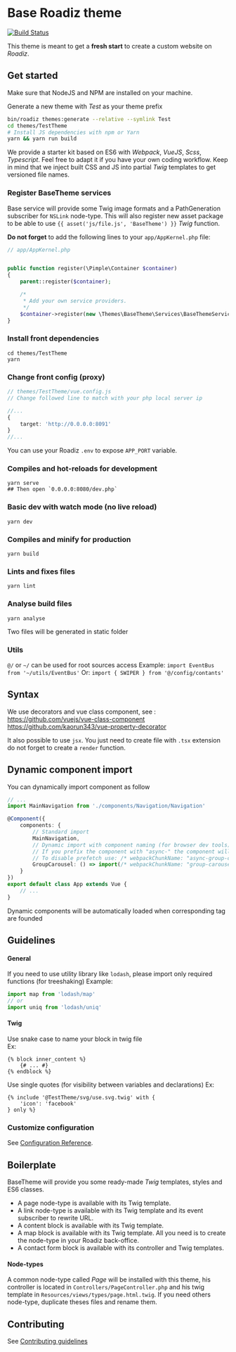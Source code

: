 # Base Roadiz theme

[![Build Status](https://travis-ci.org/roadiz/BaseTheme.svg?branch=master)](https://travis-ci.org/roadiz/BaseTheme)

This theme is meant to get a **fresh start** to create a custom website on *Roadiz*.

## Get started

Make sure that NodeJS and NPM are installed on your machine.

Generate a new theme with *Test* as your theme prefix

```bash
bin/roadiz themes:generate --relative --symlink Test
cd themes/TestTheme
# Install JS dependencies with npm or Yarn
yarn && yarn run build
```

We provide a starter kit based on ES6 with *Webpack*, *VueJS*, *Scss*, *Typescript*. Feel free to adapt it if you have your own coding workflow. Keep in mind that we inject built CSS and JS into partial *Twig* templates to get versioned file names.

### Register BaseTheme services

Base service will provide some Twig image formats and a PathGeneration subscriber for `NSLink` node-type.
This will also register new asset package to be able to use `{{ asset('js/file.js', 'BaseTheme') }}` *Twig* function.

**Do not forget** to add the following lines to your `app/AppKernel.php` file:

```php
// app/AppKernel.php


public function register(\Pimple\Container $container)
{
    parent::register($container);

    /*
     * Add your own service providers.
     */
    $container->register(new \Themes\BaseTheme\Services\BaseThemeServiceProvider());
}
```

### Install front dependencies
```
cd themes/TestTheme
yarn
```

### Change front config (proxy)
```typescript
// themes/TestTheme/vue.config.js
// Change followed line to match with your php local server ip

//...
{
    target: 'http://0.0.0.0:8091'
}
//...
```

You can use your Roadiz `.env` to expose `APP_PORT` variable.

### Compiles and hot-reloads for development
```
yarn serve
## Then open `0.0.0.0:8080/dev.php`
```

### Basic dev with watch mode (no live reload)
```
yarn dev
```

### Compiles and minify for production
```
yarn build
```

### Lints and fixes files
```
yarn lint
```

### Analyse build files
```
yarn analyse
```

Two files will be generated in static folder

### Utils

`@/` or `~/` can be used for root sources access
Example: `import EventBus from '~/utils/EventBus'`
Or: `import { SWIPER } from '@/config/contants'` 

## Syntax

We use decorators and vue class component, see : 
https://github.com/vuejs/vue-class-component
https://github.com/kaorun343/vue-property-decorator

It also possible to use `jsx`. You just need to create file with `.tsx` extension do not forget to create a `render` function.

## Dynamic component import

You can dynamically import component as follow
```typescript
// ...
import MainNavigation from './components/Navigation/Navigation'

@Component({
    components: {
        // Standard import
        MainNavigation,
        // Dynamic import with component naming (for browser dev tools)
        // If you prefix the component with "async-" the component will be not prefetch
        // To disable prefetch use: /* webpackChunkName: "async-group-carousel" */ 
        GroupCarousel: () => import(/* webpackChunkName: "group-carousel" */'./components/GroupCarousel/GroupCarousel')
    }
})
export default class App extends Vue {
    // ...
}
```

Dynamic components will be automatically loaded when corresponding tag are founded

## Guidelines

#### General

If you need to use utility library like `lodash`, please import only required functions (for treeshaking)
Example:
```typescript
import map from 'lodash/map'
// or
import uniq from 'lodash/uniq'
```

#### Twig

Use snake case to name your block in twig file  
Ex:
```twig
{% block inner_content %}
    {# ... #}
{% endblock %}
```

Use single quotes  (for visibility between variables and declarations)
Ex:
```twig
{% include '@TestTheme/svg/use.svg.twig' with {
    'icon': 'facebook'
} only %}
```

### Customize configuration
See [Configuration Reference](https://cli.vuejs.org/config/).


## Boilerplate

BaseTheme will provide you some ready-made *Twig* templates, styles and ES6 classes.

- A page node-type is available with its Twig template.
- A link node-type is available with its Twig template and its event subscriber to rewrite URL. 
- A content block is available with its Twig template.
- A map block is available with its Twig template. All you need is to create the node-type in your Roadiz back-office.
- A contact form block is available with its controller and Twig templates. 

#### Node-types

A common node-type called *Page* will be installed with this theme, his controller is located 
in `Controllers/PageController.php` and his twig template in `Resources/views/types/page.html.twig`.
If you need others node-type, duplicate theses files and rename them.

## Contributing

See [Contributing guidelines](./CONTRIBUTING.md)

